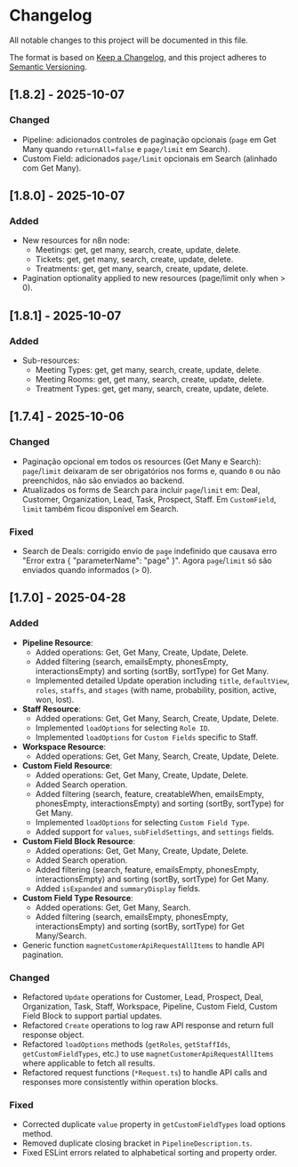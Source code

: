 # Changelog

All notable changes to this project will be documented in this file.

The format is based on [Keep a Changelog](https://keepachangelog.com/en/1.0.0/),
and this project adheres to [Semantic Versioning](https://semver.org/spec/v2.0.0.html).

## [1.8.2] - 2025-10-07

### Changed

*   Pipeline: adicionados controles de paginação opcionais (`page` em Get Many quando `returnAll=false` e `page/limit` em Search).
*   Custom Field: adicionados `page/limit` opcionais em Search (alinhado com Get Many).

## [1.8.0] - 2025-10-07

### Added

*   New resources for n8n node:
    *   Meetings: get, get many, search, create, update, delete.
    *   Tickets: get, get many, search, create, update, delete.
    *   Treatments: get, get many, search, create, update, delete.
*   Pagination optionality applied to new resources (page/limit only when > 0).

## [1.8.1] - 2025-10-07

### Added

*   Sub-resources:
    *   Meeting Types: get, get many, search, create, update, delete.
    *   Meeting Rooms: get, get many, search, create, update, delete.
    *   Treatment Types: get, get many, search, create, update, delete.

## [1.7.4] - 2025-10-06

### Changed

*   Paginação opcional em todos os resources (Get Many e Search): `page`/`limit` deixaram de ser obrigatórios nos forms e, quando `0` ou não preenchidos, não são enviados ao backend.
*   Atualizados os forms de Search para incluir `page`/`limit` em: Deal, Customer, Organization, Lead, Task, Prospect, Staff. Em `CustomField`, `limit` também ficou disponível em Search.

### Fixed

*   Search de Deals: corrigido envio de `page` indefinido que causava erro "Error extra { "parameterName": "page" }". Agora `page`/`limit` só são enviados quando informados (> 0).

## [1.7.0] - 2025-04-28

### Added

*   **Pipeline Resource**:
    *   Added operations: Get, Get Many, Create, Update, Delete.
    *   Added filtering (search, emailsEmpty, phonesEmpty, interactionsEmpty) and sorting (sortBy, sortType) for Get Many.
    *   Implemented detailed Update operation including `title`, `defaultView`, `roles`, `staffs`, and `stages` (with name, probability, position, active, won, lost).
*   **Staff Resource**:
    *   Added operations: Get, Get Many, Search, Create, Update, Delete.
    *   Implemented `loadOptions` for selecting `Role ID`.
    *   Implemented `loadOptions` for `Custom Fields` specific to Staff.
*   **Workspace Resource**:
    *   Added operations: Get, Get Many, Search, Create, Update, Delete.
*   **Custom Field Resource**:
    *   Added operations: Get, Get Many, Create, Update, Delete.
    *   Added Search operation.
    *   Added filtering (search, feature, creatableWhen, emailsEmpty, phonesEmpty, interactionsEmpty) and sorting (sortBy, sortType) for Get Many.
    *   Implemented `loadOptions` for selecting `Custom Field Type`.
    *   Added support for `values`, `subFieldSettings`, and `settings` fields.
*   **Custom Field Block Resource**:
    *   Added operations: Get, Get Many, Create, Update, Delete.
    *   Added Search operation.
    *   Added filtering (search, feature, emailsEmpty, phonesEmpty, interactionsEmpty) and sorting (sortBy, sortType) for Get Many.
    *   Added `isExpanded` and `summaryDisplay` fields.
*   **Custom Field Type Resource**:
    *   Added operations: Get, Get Many, Search.
    *   Added filtering (search, emailsEmpty, phonesEmpty, interactionsEmpty) and sorting (sortBy, sortType) for Get Many/Search.
*   Generic function `magnetCustomerApiRequestAllItems` to handle API pagination.

### Changed

*   Refactored `Update` operations for Customer, Lead, Prospect, Deal, Organization, Task, Staff, Workspace, Pipeline, Custom Field, Custom Field Block to support partial updates.
*   Refactored `Create` operations to log raw API response and return full response object.
*   Refactored `loadOptions` methods (`getRoles`, `getStaffIds`, `getCustomFieldTypes`, etc.) to use `magnetCustomerApiRequestAllItems` where applicable to fetch all results.
*   Refactored request functions (`*Request.ts`) to handle API calls and responses more consistently within operation blocks.

### Fixed

*   Corrected duplicate `value` property in `getCustomFieldTypes` load options method.
*   Removed duplicate closing bracket in `PipelineDescription.ts`.
*   Fixed ESLint errors related to alphabetical sorting and property order. 